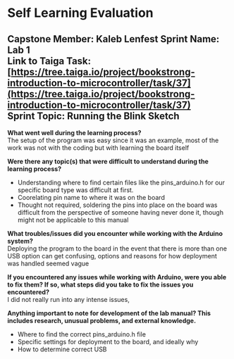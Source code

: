 # Self Learning Evaluation

**Capstone Member:**	Kaleb Lenfest 
**Sprint Name:**		Lab 1  
**Link to Taiga Task:**	[https://tree.taiga.io/project/bookstrong-introduction-to-microcontroller/task/37](https://tree.taiga.io/project/bookstrong-introduction-to-microcontroller/task/37)  
**Sprint Topic:**		Running the Blink Sketch  
---

**What went well during the learning process?**  
The setup of the program was easy since it was an example, most of the work was not with the coding but with learning the board itself

**Were there any topic(s) that were difficult to understand during the learning process?**  
- Understanding where to find certain files like the pins_arduino.h for our specific board type was difficult at first.  
- Coorelating pin name to where it was on the board
- Thought not required, soldering the pins into place on the board was difficult from the perspective of someone having never done it, though might not be applicable to this manual

**What troubles/issues did you encounter while working with the Arduino system?**  
Deploying the program to the board in the event that there is more than one USB option can get confusing, options and reasons for how deployment was handled seemed vague

**If you encountered any issues while working with Arduino, were you able to fix them? If so, what steps did you take to fix the issues you encountered?**  
I did not really run into any intense issues, 

**Anything important to note for development of the lab manual? This includes research, unusual problems, and external knowledge.**

- Where to find the correct pins_arduino.h file
- Specific settings for deployment to the board, and ideally why
- How to determine correct USB
